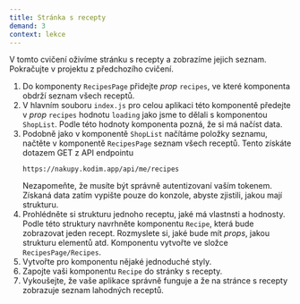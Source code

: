 ```yaml
---
title: Stránka s recepty
demand: 3
context: lekce
---
```


V tomto cvičení oživíme stránku s recepty a zobrazíme jejich seznam. Pokračujte v projektu z předchozího cvičení.

1. Do komponenty `RecipesPage` přidejte _prop_ `recipes`, ve které komponenta obdrží seznam všech receptů.
1. V hlavním souboru `index.js` pro celou aplikaci této komponentě předejte v _prop_ `recipes` hodnotu `loading` jako jsme to dělali s komponentou `ShopList`. Podle této hodnoty komponenta pozná, že si má načíst data.
1. Podobně jako v komponentě `ShopList` načítáme položky seznamu, načtěte v komponentě `RecipesPage` seznam všech receptů. Tento získáte dotazem GET z API endpointu
   ```
   https://nakupy.kodim.app/api/me/recipes
   ```
   Nezapomeňte, že musíte být správně autentizovaní vaším tokenem. Získaná data zatím vypište pouze do konzole, abyste zjistili, jakou mají strukturu.
1. Prohlédněte si strukturu jednoho receptu, jaké má vlastnsti a hodnosty. Podle této struktury navrhněte komponentu `Recipe`, která bude zobrazovat jeden recept. Rozmyslete si, jaké bude mít _props_, jakou strukturu elementů atd. Komponentu vytvořte ve složce `RecipesPage/Recipes`.
1. Vytvořte pro komponentu nějaké jednoduché styly.
1. Zapojte vaši komponentu `Recipe` do stránky s recepty.
1. Vykoušejte, že vaše aplikace správně funguje a že na stránce s recepty zobrazuje seznam lahodných receptů.
